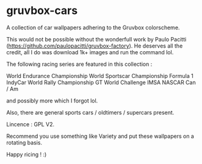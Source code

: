 # gruvbox-cars
A collection of car wallpapers adhering to the Gruvbox colorscheme. 

This would not be possible without the wonderfull work by Paulo Pacitti (https://github.com/paulopacitti/gruvbox-factory). He deserves all the credit, all I do was download 1k+ images and run the command lol.

The following racing series are featured in this collection :


World Endurance Championship
World Sportscar Championship
Formula 1
IndyCar
World Rally Championship
GT World Challenge
IMSA
NASCAR
Can / Am

and possibly more which I forgot lol.

Also, there are general sports cars / oldtimers / supercars present.


Lincence : GPL V2.

Recommend you use something like Variety and put these wallpapers on a rotating basis.

Happy ricing ! :)


